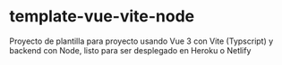 # template-vue-vite-node
Proyecto de plantilla para proyecto usando Vue 3 con Vite (Typscript) y backend con Node, listo para ser desplegado en Heroku o Netlify
